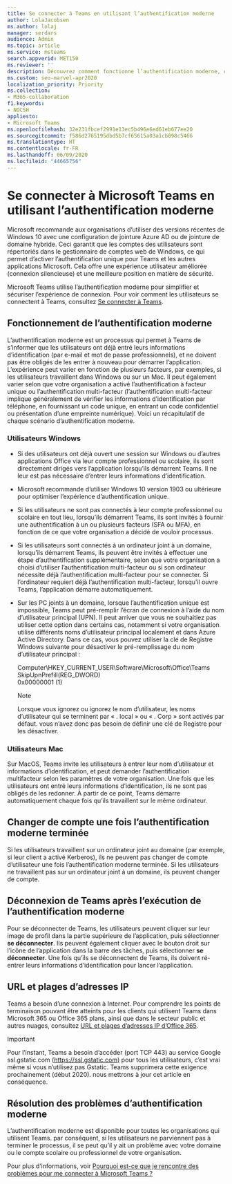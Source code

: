 ```yaml
---
title: Se connecter à Teams en utilisant l’authentification moderne
author: LolaJacobsen
ms.author: lolaj
manager: serdars
audience: Admin
ms.topic: article
ms.service: msteams
search.appverid: MET150
ms.reviewer: ''
description: Découvrez comment fonctionne l’authentification moderne, comment changer de compte et comment résoudre les problèmes liés à l’authentification moderne. Inclut comment demander à Teams d'ignorer le pré-remplissage du nom de l'utilisateur (UPN) à l’ouverture de session.
ms.custom: seo-marvel-apr2020
localization_priority: Priority
ms.collection:
- M365-collaboration
f1.keywords:
- NOCSH
appliesto:
- Microsoft Teams
ms.openlocfilehash: 32e231fbcef2991e13ec5b496e6ed61eb677ee20
ms.sourcegitcommit: f586d2765195dbd5b7cf65615a03a1cb098c5466
ms.translationtype: HT
ms.contentlocale: fr-FR
ms.lasthandoff: 06/09/2020
ms.locfileid: "44665756"
---
```

<a name="sign-in-to-microsoft-teams-using-modern-authentication"></a>Se connecter à Microsoft Teams en utilisant l’authentification moderne
==========================

Microsoft recommande aux organisations d’utiliser des versions récentes de Windows 10 avec une configuration de jointure Azure AD ou de jointure de domaine hybride. Ceci garantit que les comptes des utilisateurs sont répertoriés dans le gestionnaire de comptes web de Windows, ce qui permet d’activer l’authentification unique pour Teams et les autres applications Microsoft. Cela offre une expérience utilisateur améliorée (connexion silencieuse) et une meilleure position en matière de sécurité.

Microsoft Teams utilise l’authentification moderne pour simplifier et sécuriser l’expérience de connexion. Pour voir comment les utilisateurs se connectent à Teams, consultez [Se connecter à Teams](https://support.office.com/article/sign-in-to-teams-ea4b1443-d11b-4791-8ae1-9977e7723055).

## <a name="how-modern-authentication-works"></a>Fonctionnement de l’authentification moderne

L’authentification moderne est un processus qui permet à Teams de s’informer que les utilisateurs ont déjà entré leurs informations d’identification (par e-mail et mot de passe professionnels), et ne doivent pas être obligés de les entrer à nouveau pour démarrer l’application. L’expérience peut varier en fonction de plusieurs facteurs, par exemples, si les utilisateurs travaillent dans Windows ou sur un Mac. Il peut également varier selon que votre organisation a activé l’authentification à facteur unique ou l’authentification multi-facteur (l’authentification multi-facteur implique généralement de vérifier les informations d’identification par téléphone, en fournissant un code unique, en entrant un code confidentiel ou présentation d’une empreinte numérique). Voici un récapitulatif de chaque scénario d’authentification moderne.

### <a name="windows-users"></a>Utilisateurs Windows

- Si des utilisateurs ont déjà ouvert une session sur Windows ou d’autres applications Office via leur compte professionnel ou scolaire, ils sont directement dirigés vers l’application lorsqu’ils démarrent Teams. Il ne leur est pas nécessaire d’entrer leurs informations d’identification.

- Microsoft recommande d’utiliser Windows 10 version 1903 ou ultérieure pour optimiser l’expérience d’authentification unique.

- Si les utilisateurs ne sont pas connectés à leur compte professionnel ou scolaire en tout lieu, lorsqu’ils démarrent Teams, ils sont invités à fournir une authentification à un ou plusieurs facteurs (SFA ou MFA), en fonction de ce que votre organisation a décidé de vouloir processus.

- Si les utilisateurs sont connectés à un ordinateur joint à un domaine, lorsqu’ils démarrent Teams, ils peuvent être invités à effectuer une étape d’authentification supplémentaire, selon que votre organisation a choisi d’utiliser l’authentification multi-facteur ou si son ordinateur nécessite déjà l’authentification multi-facteur pour se connecter. Si l’ordinateur requiert déjà l’authentification multi-facteur, lorsqu’il ouvre Teams, l’application démarre automatiquement.

- Sur les PC joints à un domaine, lorsque l’authentification unique est impossible, Teams peut pré-remplir l’écran de connexion à l’aide du nom d’utilisateur principal (UPN). Il peut arriver que vous ne souhaitiez pas utiliser cette option dans certains cas, notamment si votre organisation utilise différents noms d’utilisateur principal localement et dans Azure Active Directory. Dans ce cas, vous pouvez utiliser la clé de Registre Windows suivante pour désactiver le pré-remplissage du nom d’utilisateur principal :

  Computer\HKEY_CURRENT_USER\Software\Microsoft\Office\Teams<br/>
  SkipUpnPrefill(REG_DWORD)<br/>
  0x00000001 (1)

    > [!NOTE]
    > Lorsque vous ignorez ou ignorez le nom d’utilisateur, les noms d’utilisateur qui se terminent par « . local » ou « . Corp » sont activés par défaut. vous n’avez donc pas besoin de définir une clé de Registre pour les désactiver.


### <a name="mac-users"></a>Utilisateurs Mac

Sur MacOS, Teams invite les utilisateurs à entrer leur nom d’utilisateur et informations d’identification, et peut demander l’authentification multifacteur selon les paramètres de votre organisation. Une fois que les utilisateurs ont entré leurs informations d’identification, ils ne sont pas obligés de les redonner. À partir de ce point, Teams démarre automatiquement chaque fois qu’ils travaillent sur le même ordinateur.

## <a name="switching-accounts-after-completing-modern-authentication"></a>Changer de compte une fois l’authentification moderne terminée

Si les utilisateurs travaillent sur un ordinateur joint au domaine (par exemple, si leur client a activé Kerberos), ils ne peuvent pas changer de compte d’utilisateur une fois l’authentification moderne terminée. Si les utilisateurs ne travaillent pas sur un ordinateur joint à un domaine, ils peuvent changer de compte.

## <a name="signing-out-of-teams-after-completing-modern-authentication"></a>Déconnexion de Teams après l’exécution de l’authentification moderne

Pour se déconnecter de Teams, les utilisateurs peuvent cliquer sur leur image de profil dans la partie supérieure de l’application, puis sélectionner **se déconnecter**. Ils peuvent également cliquer avec le bouton droit sur l’icône de l’application dans la barre des tâches, puis sélectionner **se déconnecter**. Une fois qu’ils se déconnectent de Teams, ils doivent ré-entrer leurs informations d’identification pour lancer l’application.

## <a name="urls-and-ip-address-ranges"></a>URL et plages d’adresses IP

Teams a besoin d’une connexion à Internet. Pour comprendre les points de terminaison pouvant être atteints pour les clients qui utilisent Teams dans Microsoft 365 ou Office 365 plans, ainsi que dans le secteur public et autres nuages, consultez [URL et plages d’adresses IP d’Office 365](https://docs.microsoft.com/office365/enterprise/urls-and-ip-address-ranges).

> [!IMPORTANT]
> Pour l’instant, Teams a besoin d’accéder (port TCP 443) au service Google ssl.gstatic.com (<https://ssl.gstatic.com)> pour tous les utilisateurs, c’est vrai même si vous n’utilisez pas Gstatic. Teams supprimera cette exigence prochainement (début 2020). nous mettrons à jour cet article en conséquence.

## <a name="troubleshooting-modern-authentication"></a>Résolution des problèmes d’authentification moderne

L’authentification moderne est disponible pour toutes les organisations qui utilisent Teams. par conséquent, si les utilisateurs ne parviennent pas à terminer le processus, il se peut qu’il y ait un problème avec votre domaine ou le compte scolaire ou professionnel de votre organisation.

Pour plus d’informations, voir [Pourquoi est-ce que je rencontre des problèmes pour me connecter à Microsoft Teams ?](https://support.office.com/article/why-am-i-having-trouble-signing-in-to-microsoft-teams-a02f683b-61a3-4008-9447-ee60c5593b0f)
